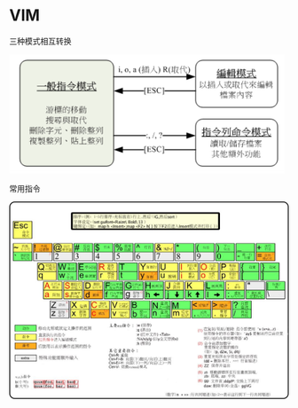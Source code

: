 # VIM

三种模式相互转换

![image-20210501162259475](Untitled.assets/image-20210501162259475.png)

常用指令

![img](Untitled.assets/175824-20161123224659425-328736487.png)
















